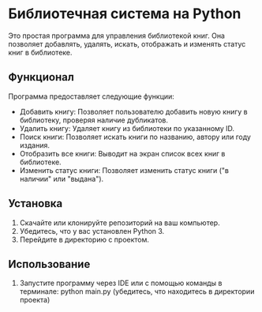 # Библиотечная система на Python

Это простая программа для управления библиотекой книг. Она позволяет добавлять, удалять, искать, отображать и изменять статус книг в библиотеке.

## Функционал

Программа предоставляет следующие функции:

- Добавить книгу: Позволяет пользователю добавить новую книгу в библиотеку, проверяя наличие дубликатов.
- Удалить книгу: Удаляет книгу из библиотеки по указанному ID.
- Поиск книги: Позволяет искать книги по названию, автору или году издания.
- Отобразить все книги: Выводит на экран список всех книг в библиотеке.
- Изменить статус книги: Позволяет изменить статус книги ("в наличии" или "выдана").

## Установка

1. Скачайте или клонируйте репозиторий на ваш компьютер.
2. Убедитесь, что у вас установлен Python 3.
3. Перейдите в директорию с проектом.

## Использование

1. Запустите программу через IDE или с помощью команды в терминале:
   python main.py
   (убедитесь, что находитесь в директории проекта)

